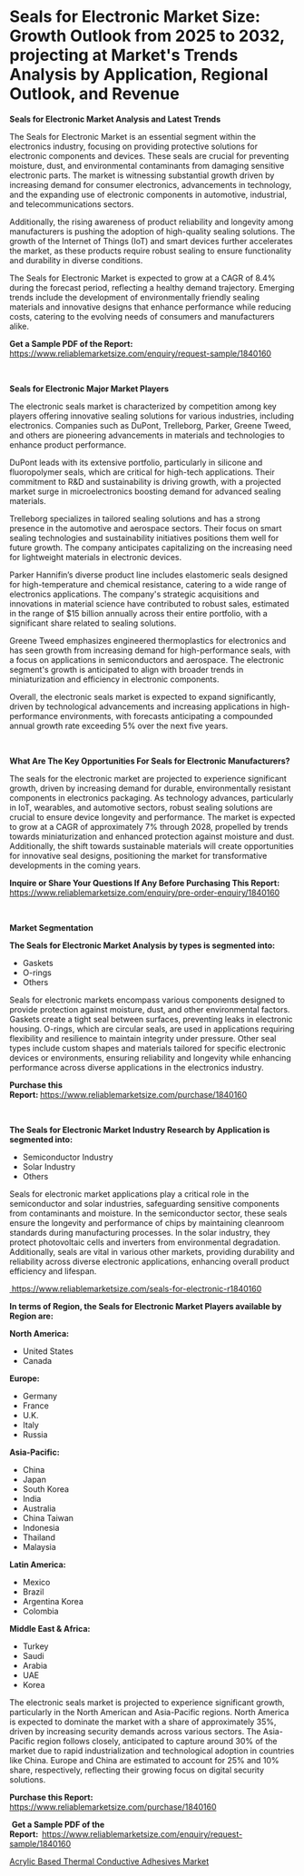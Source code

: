 <p><h1>Seals for Electronic Market Size: Growth Outlook from 2025 to 2032, projecting at Market's Trends Analysis by Application, Regional Outlook, and Revenue</h1></p><p><strong>Seals for Electronic Market Analysis and Latest Trends</strong></p>
<p><p>The Seals for Electronic Market is an essential segment within the electronics industry, focusing on providing protective solutions for electronic components and devices. These seals are crucial for preventing moisture, dust, and environmental contaminants from damaging sensitive electronic parts. The market is witnessing substantial growth driven by increasing demand for consumer electronics, advancements in technology, and the expanding use of electronic components in automotive, industrial, and telecommunications sectors.</p><p>Additionally, the rising awareness of product reliability and longevity among manufacturers is pushing the adoption of high-quality sealing solutions. The growth of the Internet of Things (IoT) and smart devices further accelerates the market, as these products require robust sealing to ensure functionality and durability in diverse conditions. </p><p>The Seals for Electronic Market is expected to grow at a CAGR of 8.4% during the forecast period, reflecting a healthy demand trajectory. Emerging trends include the development of environmentally friendly sealing materials and innovative designs that enhance performance while reducing costs, catering to the evolving needs of consumers and manufacturers alike.</p></p>
<p><strong>Get a Sample PDF of the Report:&nbsp;</strong> <a href="https://www.reliablemarketsize.com/enquiry/request-sample/1840160?utm_campaign=3254&utm_medium=2&utm_source=Github&utm_content=ia&utm_term=03042025&utm_id=seals-for-electronic">https://www.reliablemarketsize.com/enquiry/request-sample/1840160</a></p>
<p>&nbsp;</p>
<p><strong>Seals for Electronic Major Market Players</strong></p>
<p><p>The electronic seals market is characterized by competition among key players offering innovative sealing solutions for various industries, including electronics. Companies such as DuPont, Trelleborg, Parker, Greene Tweed, and others are pioneering advancements in materials and technologies to enhance product performance.</p><p>DuPont leads with its extensive portfolio, particularly in silicone and fluoropolymer seals, which are critical for high-tech applications. Their commitment to R&D and sustainability is driving growth, with a projected market surge in microelectronics boosting demand for advanced sealing materials.</p><p>Trelleborg specializes in tailored sealing solutions and has a strong presence in the automotive and aerospace sectors. Their focus on smart sealing technologies and sustainability initiatives positions them well for future growth. The company anticipates capitalizing on the increasing need for lightweight materials in electronic devices.</p><p>Parker Hannifin’s diverse product line includes elastomeric seals designed for high-temperature and chemical resistance, catering to a wide range of electronics applications. The company's strategic acquisitions and innovations in material science have contributed to robust sales, estimated in the range of $15 billion annually across their entire portfolio, with a significant share related to sealing solutions.</p><p>Greene Tweed emphasizes engineered thermoplastics for electronics and has seen growth from increasing demand for high-performance seals, with a focus on applications in semiconductors and aerospace. The electronic segment's growth is anticipated to align with broader trends in miniaturization and efficiency in electronic components.</p><p>Overall, the electronic seals market is expected to expand significantly, driven by technological advancements and increasing applications in high-performance environments, with forecasts anticipating a compounded annual growth rate exceeding 5% over the next five years.</p></p>
<p>&nbsp;</p>
<p><strong>What Are The Key Opportunities For Seals for Electronic Manufacturers?</strong></p>
<p><p>The seals for the electronic market are projected to experience significant growth, driven by increasing demand for durable, environmentally resistant components in electronics packaging. As technology advances, particularly in IoT, wearables, and automotive sectors, robust sealing solutions are crucial to ensure device longevity and performance. The market is expected to grow at a CAGR of approximately 7% through 2028, propelled by trends towards miniaturization and enhanced protection against moisture and dust. Additionally, the shift towards sustainable materials will create opportunities for innovative seal designs, positioning the market for transformative developments in the coming years.</p></p>
<p><strong>Inquire or Share Your Questions If Any Before Purchasing This Report:</strong> <a href="https://www.reliablemarketsize.com/enquiry/pre-order-enquiry/1840160?utm_campaign=3254&utm_medium=2&utm_source=Github&utm_content=ia&utm_term=03042025&utm_id=seals-for-electronic">https://www.reliablemarketsize.com/enquiry/pre-order-enquiry/1840160</a></p>
<p>&nbsp;</p>
<p><strong>Market Segmentation</strong></p>
<p><strong>The Seals for Electronic Market Analysis by types is segmented into:</strong></p>
<p><ul><li>Gaskets</li><li>O-rings</li><li>Others</li></ul></p>
<p><p>Seals for electronic markets encompass various components designed to provide protection against moisture, dust, and other environmental factors. Gaskets create a tight seal between surfaces, preventing leaks in electronic housing. O-rings, which are circular seals, are used in applications requiring flexibility and resilience to maintain integrity under pressure. Other seal types include custom shapes and materials tailored for specific electronic devices or environments, ensuring reliability and longevity while enhancing performance across diverse applications in the electronics industry.</p></p>
<p><strong>Purchase this Report:&nbsp;</strong><a href="https://www.reliablemarketsize.com/purchase/1840160?utm_campaign=3254&utm_medium=2&utm_source=Github&utm_content=ia&utm_term=03042025&utm_id=seals-for-electronic">https://www.reliablemarketsize.com/purchase/1840160</a></p>
<p>&nbsp;</p>
<p><strong>The Seals for Electronic Market Industry Research by Application is segmented into:</strong></p>
<p><ul><li>Semiconductor Industry</li><li>Solar Industry</li><li>Others</li></ul></p>
<p><p>Seals for electronic market applications play a critical role in the semiconductor and solar industries, safeguarding sensitive components from contaminants and moisture. In the semiconductor sector, these seals ensure the longevity and performance of chips by maintaining cleanroom standards during manufacturing processes. In the solar industry, they protect photovoltaic cells and inverters from environmental degradation. Additionally, seals are vital in various other markets, providing durability and reliability across diverse electronic applications, enhancing overall product efficiency and lifespan.</p></p>
<p><a href="https://www.reliablemarketsize.com/seals-for-electronic-r1840160?utm_campaign=3254&utm_medium=2&utm_source=Github&utm_content=ia&utm_term=03042025&utm_id=seals-for-electronic">&nbsp;https://www.reliablemarketsize.com/seals-for-electronic-r1840160</a></p>
<p><strong>In terms of Region, the Seals for Electronic Market Players available by Region are:</strong></p>
<p>
    <p> <strong> North America: </strong>
        <ul>
            <li>United States</li>
            <li>Canada</li>
        </ul>
        </p> 
    <p> <strong> Europe: </strong>
        <ul>
            <li>Germany</li>
            <li>France</li>
            <li>U.K.</li>
            <li>Italy</li>
            <li>Russia</li>
        </ul>
        </p> 
    <p> <strong> Asia-Pacific: </strong>
        <ul>
            <li>China</li>
            <li>Japan</li>
            <li>South Korea</li>
            <li>India</li>
            <li>Australia</li>
            <li>China Taiwan</li>
            <li>Indonesia</li>
            <li>Thailand</li>
            <li>Malaysia</li>
        </ul>
        </p> 
    <p> <strong> Latin America: </strong>
        <ul>
            <li>Mexico</li>
            <li>Brazil</li>
            <li>Argentina Korea</li>
            <li>Colombia</li>
        </ul>
        </p> 
    <p> <strong> Middle East & Africa: </strong>
        <ul>
            <li>Turkey</li>
            <li>Saudi</li>
            <li>Arabia</li>
            <li>UAE</li>
            <li>Korea</li>
        </ul>
    </p>
    </p>
<p><p>The electronic seals market is projected to experience significant growth, particularly in the North American and Asia-Pacific regions. North America is expected to dominate the market with a share of approximately 35%, driven by increasing security demands across various sectors. The Asia-Pacific region follows closely, anticipated to capture around 30% of the market due to rapid industrialization and technological adoption in countries like China. Europe and China are estimated to account for 25% and 10% share, respectively, reflecting their growing focus on digital security solutions.</p></p>
<p><strong>Purchase this Report: </strong><a href="https://www.reliablemarketsize.com/purchase/1840160?utm_campaign=3254&utm_medium=2&utm_source=Github&utm_content=ia&utm_term=03042025&utm_id=seals-for-electronic">https://www.reliablemarketsize.com/purchase/1840160</a></p>
<p>&nbsp;<strong>Get a Sample PDF of the Report:&nbsp;&nbsp;</strong><a href="https://www.reliablemarketsize.com/enquiry/request-sample/1840160?utm_campaign=3254&utm_medium=2&utm_source=Github&utm_content=ia&utm_term=03042025&utm_id=seals-for-electronic">https://www.reliablemarketsize.com/enquiry/request-sample/1840160</a></p>
<p><strong></strong></p>
<p><p><a href="https://github.com/shirlantosx7/Market-Research-Report-List-1/blob/main/acrylic-based-thermal-conductive-adhesives-market.md?utm_campaign=3254&utm_medium=2&utm_source=Github&utm_content=ia&utm_term=03042025&utm_id=seals-for-electronic">Acrylic Based Thermal Conductive Adhesives Market</a></p></p>